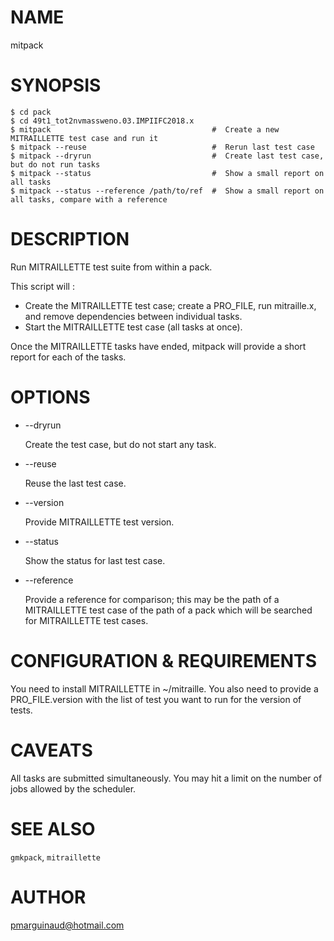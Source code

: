 # NAME

mitpack

# SYNOPSIS

    $ cd pack
    $ cd 49t1_tot2nvmassweno.03.IMPIIFC2018.x
    $ mitpack                                    #  Create a new MITRAILLETTE test case and run it
    $ mitpack --reuse                            #  Rerun last test case
    $ mitpack --dryrun                           #  Create last test case, but do not run tasks
    $ mitpack --status                           #  Show a small report on all tasks
    $ mitpack --status --reference /path/to/ref  #  Show a small report on all tasks, compare with a reference

# DESCRIPTION

Run MITRAILLETTE test suite from within a pack.

This script will : 

- Create the MITRAILLETTE test case; create a PRO\_FILE, run mitraille.x, and remove dependencies
between individual tasks.
- Start the MITRAILLETTE test case (all tasks at once).

Once the MITRAILLETTE tasks have ended, mitpack will provide a short report for each
of the tasks.

# OPTIONS

- --dryrun

    Create the test case, but do not start any task.

- --reuse

    Reuse the last test case.

- --version

    Provide MITRAILLETTE test version.

- --status

    Show the status for last test case.

- --reference

    Provide a reference for comparison; this may be the path of a MITRAILLETTE test case
    of the path of a pack which will be searched for MITRAILLETTE test cases.

# CONFIGURATION & REQUIREMENTS

You need to install MITRAILLETTE in ~/mitraille. You also need to provide a 
PRO\_FILE.version with the list of test you want to run for the version of tests.

# CAVEATS

All tasks are submitted simultaneously. You may hit a limit on the number of jobs allowed
by the scheduler.

# SEE ALSO

`gmkpack`, `mitraillette`

# AUTHOR

pmarguinaud@hotmail.com
